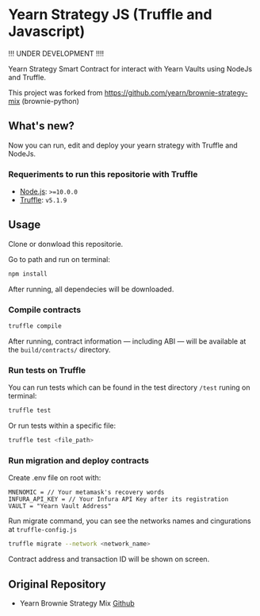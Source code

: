 # Yearn Strategy JS (Truffle and Javascript)

!!! UNDER DEVELOPMENT !!!!

Yearn Strategy Smart Contract for interact with Yearn Vaults using NodeJs and Truffle.

This project was forked from https://github.com/yearn/brownie-strategy-mix (brownie-python)

## What's new?

Now you can run, edit and deploy your yearn strategy with Truffle and NodeJs.

### Requeriments to run this repositorie with Truffle

- [Node.js](https://nodejs.org/download/release/latest-v10.x/): `>=10.0.0`
- [Truffle](https://www.trufflesuite.com/truffle): `v5.1.9`

## Usage

Clone or donwload this repositorie.

Go to path and run on terminal:

```sh
npm install
```
After running, all dependecies will be downloaded.

### Compile contracts

```sh
truffle compile
```

After running, contract information &mdash; including ABI &mdash; will be available at the `build/contracts/` directory.

### Run tests on Truffle

You can run tests which can be found in the test directory `/test` runing on terminal:

```sh
truffle test
```

Or run tests within a specific file:

```sh
truffle test <file_path>
```

### Run migration and deploy contracts

Create .env file on root with:

```
MNENOMIC = // Your metamask's recovery words
INFURA_API_KEY = // Your Infura API Key after its registration
VAULT = "Yearn Vault Address"
```
Run migrate command, you can see the networks names and cingurations at `truffle-config.js`

```sh
truffle migrate --network <network_name>
```

Contract address and transaction ID will be shown on screen.

## Original Repository

- Yearn Brownie Strategy Mix [Github](https://github.com/yearn/brownie-strategy-mix)
